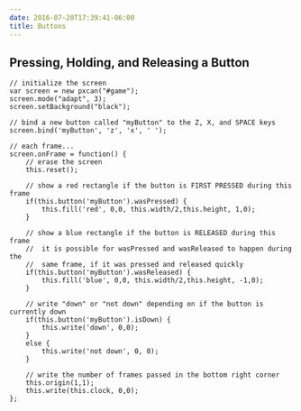 ```yaml
---
date: 2016-07-20T17:39:41-06:00
title: Buttons
---
```


## Pressing, Holding, and Releasing a Button ##

<div id="game"></div>

~~~
// initialize the screen
var screen = new pxcan("#game");
screen.mode("adapt", 3);
screen.setBackground("black");

// bind a new button called "myButton" to the Z, X, and SPACE keys
screen.bind('myButton', 'z', 'x', ' ');

// each frame...
screen.onFrame = function() {
    // erase the screen
    this.reset();

    // show a red rectangle if the button is FIRST PRESSED during this frame
    if(this.button('myButton').wasPressed) {
        this.fill('red', 0,0, this.width/2,this.height, 1,0);
    }

    // show a blue rectangle if the button is RELEASED during this frame
    //  it is possible for wasPressed and wasReleased to happen during the
    //  same frame, if it was pressed and released quickly
    if(this.button('myButton').wasReleased) {
        this.fill('blue', 0,0, this.width/2,this.height, -1,0);
    }
    
    // write "down" or "not down" depending on if the button is currently down
    if(this.button('myButton').isDown) {
        this.write('down', 0,0);
    }
    else {
        this.write('not down', 0, 0);
    }

    // write the number of frames passed in the bottom right corner
    this.origin(1,1);
    this.write(this.clock, 0,0);
};
~~~

<script src="/nigelgame.js"></script>
<script>
    var screen = new pxcan("#game");
    screen.mode("adapt", 3);
    screen.setBackground("black");
    screen.bind('myButton', 'z', 'x', ' ');

    screen.frameskip = 5;
    
    screen.onFrame = function() {
        this.reset();

        if(this.button('myButton').wasPressed) {
            this.fill('red', 0,0, this.width/2,this.height, 1,0);
        }

        if(this.button('myButton').wasReleased) {
            this.fill('blue', 0,0, this.width/2,this.height, -1,0);
        }
        
        if(this.button('myButton').isDown) {
            this.write('down', 0,0);
        }
        else {
            this.write('not down', 0, 0);
        }

        this.origin(1,1);
        this.write(this.clock, 0,0);
    };
</script>
